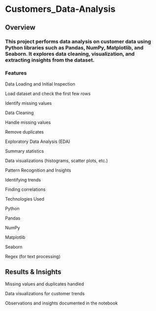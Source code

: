 # Customers_Data-Analysis

## Overview

### This project performs data analysis on customer data using Python libraries such as Pandas, NumPy, Matplotlib, and Seaborn. It explores data cleaning, visualization, and extracting insights from the dataset.

### Features

Data Loading and Initial Inspection

Load dataset and check the first few rows

Identify missing values

Data Cleaning

Handle missing values

Remove duplicates

Exploratory Data Analysis (EDA)

Summary statistics

Data visualizations (histograms, scatter plots, etc.)

Pattern Recognition and Insights

Identifying trends

Finding correlations

Technologies Used

Python

Pandas

NumPy

Matplotlib

Seaborn

Regex (for text processing)




## Results & Insights

Missing values and duplicates handled

Data visualizations for customer trends

Observations and insights documented in the notebook
